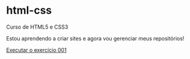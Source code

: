 # html-css
 Curso de HTML5 e CSS3

 Estou aprendendo a criar sites e agora vou gerenciar meus repositórios!

 <a href="https://kaikerenan.github.io/html-css/modulo01/exercicios/001/">Executar o exercício 001</a>
